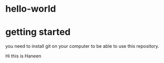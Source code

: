 # hello-world

# getting started
you need to install git on your computer to be able to use this repository.

Hi this is Haneen
